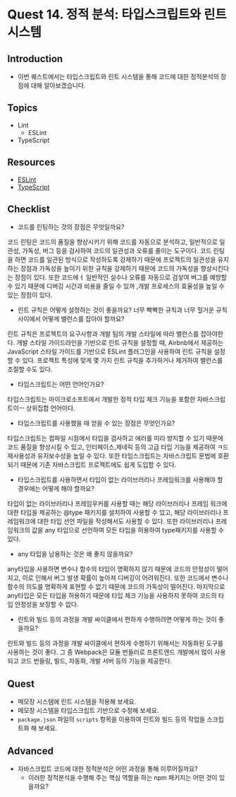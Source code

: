 # Quest 14. 정적 분석: 타입스크립트와 린트 시스템

## Introduction

- 이번 퀘스트에서는 타입스크립트와 린트 시스템을 통해 코드에 대한 정적분석의 장점에 대해 알아보겠습니다.

## Topics

- Lint
  - ESLint
- TypeScript

## Resources

- [ESLint](https://eslint.org/)
- [TypeScript](https://www.typescriptlang.org/)

## Checklist

- 코드를 린팅하는 것의 장점은 무엇일까요?

코드 린팅은 코드의 품질을 향상시키기 위해 코드를 자동으로 분석하고, 일반적으로 일관성, 가독성, 버그 등을 검사하여 코드의 일관성과 오류를 줄이는 도구이다. 코드 린팅을 하면 코드를 일관된 방식으로 작성하도록 강제하기 때문에 프로젝트의 일관성을 유지하는 장점과 가독성을 높이기 위한 규칙을 강제하기 때문에 코드의 가독성을 향상시킨다는 장점이 있다. 또한 코드에ㅓ 일반적인 실수나 오류를 자동으로 검샇여 버그를 예방할 수 있기 때문에 디버깅 시간과 비용을 줄일 수 있꺼 ,개발 프로세스의 효율성을 높일 수 있는 장점이 있다.

- 린트 규칙은 어떻게 설정하는 것이 좋을까요? 너무 빡빡한 규칙과 너무 헐거운 규칙 사이에서 어떻게 밸런스를 잡아야 할까요?

린트 규칙은 프로젝트의 요구사항과 개발 팀의 개발 스타일에 따라 밸런스를 잡아야한다. 개발 스타일 가이드라인을 기반으로 린트 규칙을 설정할 때, Airbnb에서 제공하는 JavaScript 스타일 가이드를 기반으로 ESLint 플러그인을 사용하여 린트 규칙을 설정할 수 있다. 프로젝트 특성에 맞게 몇 가지 린트 규칙을 추가하거나 제거하여 밸런스를 조절할 수도 있다.

- 타입스크립트는 어떤 언어인가요?

타입스크립트는 마이크로소프트에서 개발한 정적 타입 체크 기능을 포함한 자바스크립트이ㅡ 상위집합 언어이다.

- 타입스크립트를 사용했을 때 얻을 수 있는 장점은 무엇인가요?

타입스크립트는 컴파일 시점에서 타입을 검사하고 에러를 미리 방지할 수 있기 때문에 코드 품질을 향상시킬 수 있고, 인터페이스,제네릭 등의 고급 타입 기능을 제공하여 ㅋ드 재사용성과 유지보수성을 높일 수 있다. 또한 타임스크립트는 자바스크립트 문법에 호환되기 때문에 기존 자바스크립트 프로젝트에도 쉽게 도입할 수 있다.

- 타입스크립트를 사용하면서 타입이 없는 라이브러리나 프레임워크를 사용해야 할 경우에는 어떻게 해야 할까요?

타입이 없는 라이브러리나 프레임우커를 사용할 때는 해당 라이브러리나 프레임 워크에 대한 타입을 제공하는 @type 패키지를 설치하여 사용할 수 있고, 해당 라이브러리나 프레임워크에 대한 타입 선언 파일을 작성해서도 사용할 수 있다. 또한 라이브러리나 프레임워크의 값을 any 타입으로 선언하여 모든 타입을 허용하여 type패키지를 사용할 수 있다.

- any 타입을 남용하는 것은 왜 좋지 않을까요?

any타입을 사용하면 변수나 함수의 타입이 명확하지 않기 때문에 코드의 안정성이 떨어지고, 이로 인해서 버그 발생 확률이 높아져 디버깅이 어려워진다. 또한 코드에서 변수나 함수의 의도를 명확하게 표현할 수 없기 때문에 코드의 가독성이 떨어진다. 마지막으로 any타입은 모든 타입을 허용하기 때문에 타입 체크 기능을 사용하지 못하여 코드의 타입 안정성을 보장할 수 없다.

- 린트와 빌드 등의 과정을 개발 싸이클에서 편하게 수행하려면 어떻게 하는 것이 좋을까요?

린트와 빌드 등의 과정을 개발 싸이클에서 편하게 수행하기 위해서는 자동화된 도구를 사용하는 것이 좋다. 그 중 Webpack은 모듈 번들러로 프론트엔드 개발에서 많이 사용되고 코드 번들링, 빌드, 자동화, 개발 서버 등의 기능을 제공한다.

## Quest

- 메모장 시스템에 린트 시스템을 적용해 보세요.
- 메모장 시스템을 타입스크립트 기반으로 수정해 보세요.
- `package.json` 파일의 `scripts` 항목을 이용하여 린트와 빌드 등의 작업을 스크립트화 해 보세요.

## Advanced

- 자바스크립트 코드에 대한 정적분석은 어떤 과정을 통해 이루어질까요?
  - 이러한 정적분석을 수행해 주는 핵심 역할을 하는 npm 패키지는 어떤 것이 있을까요?
